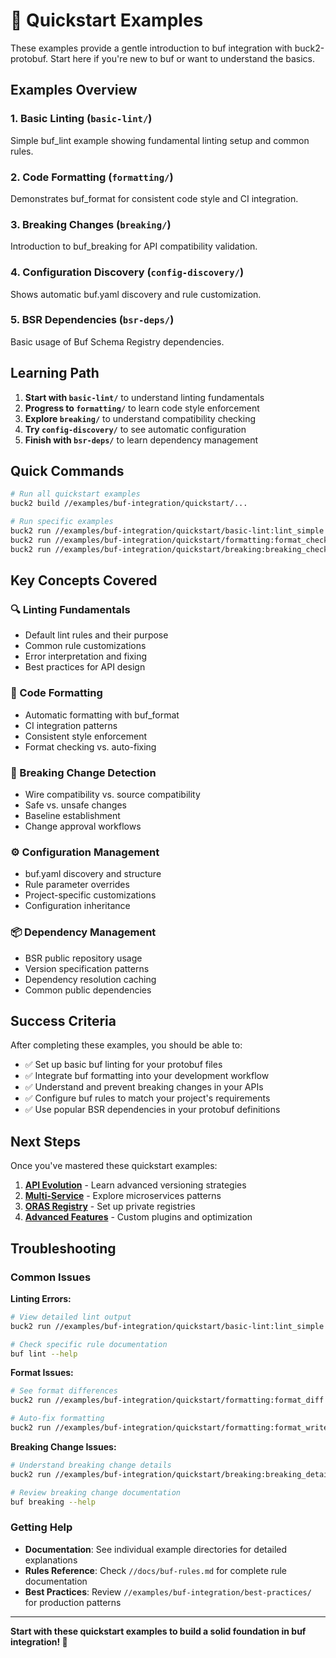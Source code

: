 # 🎯 Quickstart Examples

These examples provide a gentle introduction to buf integration with buck2-protobuf. Start here if you're new to buf or want to understand the basics.

## Examples Overview

### 1. Basic Linting (`basic-lint/`)
Simple buf_lint example showing fundamental linting setup and common rules.

### 2. Code Formatting (`formatting/`)
Demonstrates buf_format for consistent code style and CI integration.

### 3. Breaking Changes (`breaking/`)
Introduction to buf_breaking for API compatibility validation.

### 4. Configuration Discovery (`config-discovery/`)
Shows automatic buf.yaml discovery and rule customization.

### 5. BSR Dependencies (`bsr-deps/`)
Basic usage of Buf Schema Registry dependencies.

## Learning Path

1. **Start with `basic-lint/`** to understand linting fundamentals
2. **Progress to `formatting/`** to learn code style enforcement
3. **Explore `breaking/`** to understand compatibility checking
4. **Try `config-discovery/`** to see automatic configuration
5. **Finish with `bsr-deps/`** to learn dependency management

## Quick Commands

```bash
# Run all quickstart examples
buck2 build //examples/buf-integration/quickstart/...

# Run specific examples
buck2 run //examples/buf-integration/quickstart/basic-lint:lint_simple
buck2 run //examples/buf-integration/quickstart/formatting:format_check
buck2 run //examples/buf-integration/quickstart/breaking:breaking_check
```

## Key Concepts Covered

### 🔍 Linting Fundamentals
- Default lint rules and their purpose
- Common rule customizations
- Error interpretation and fixing
- Best practices for API design

### 🎨 Code Formatting
- Automatic formatting with buf_format
- CI integration patterns
- Consistent style enforcement
- Format checking vs. auto-fixing

### 🚫 Breaking Change Detection
- Wire compatibility vs. source compatibility
- Safe vs. unsafe changes
- Baseline establishment
- Change approval workflows

### ⚙️ Configuration Management
- buf.yaml discovery and structure
- Rule parameter overrides
- Project-specific customizations
- Configuration inheritance

### 📦 Dependency Management
- BSR public repository usage
- Version specification patterns
- Dependency resolution caching
- Common public dependencies

## Success Criteria

After completing these examples, you should be able to:

- ✅ Set up basic buf linting for your protobuf files
- ✅ Integrate buf formatting into your development workflow
- ✅ Understand and prevent breaking changes in your APIs
- ✅ Configure buf rules to match your project's requirements
- ✅ Use popular BSR dependencies in your protobuf definitions

## Next Steps

Once you've mastered these quickstart examples:

1. **[API Evolution](../api-evolution/)** - Learn advanced versioning strategies
2. **[Multi-Service](../multi-service/)** - Explore microservices patterns
3. **[ORAS Registry](../oras-registry/)** - Set up private registries
4. **[Advanced Features](../advanced-features/)** - Custom plugins and optimization

## Troubleshooting

### Common Issues

**Linting Errors:**
```bash
# View detailed lint output
buck2 run //examples/buf-integration/quickstart/basic-lint:lint_simple --verbose

# Check specific rule documentation
buf lint --help
```

**Format Issues:**
```bash
# See format differences
buck2 run //examples/buf-integration/quickstart/formatting:format_diff

# Auto-fix formatting
buck2 run //examples/buf-integration/quickstart/formatting:format_write
```

**Breaking Change Issues:**
```bash
# Understand breaking change details
buck2 run //examples/buf-integration/quickstart/breaking:breaking_detailed

# Review breaking change documentation
buf breaking --help
```

### Getting Help

- **Documentation**: See individual example directories for detailed explanations
- **Rules Reference**: Check `//docs/buf-rules.md` for complete rule documentation
- **Best Practices**: Review `//examples/buf-integration/best-practices/` for production patterns

---

**Start with these quickstart examples to build a solid foundation in buf integration! 🚀**
